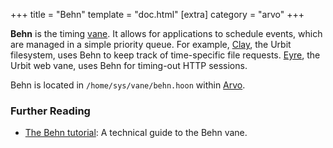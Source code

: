 +++
title = "Behn"
template = "doc.html"
[extra]
category = "arvo"
+++

**Behn** is the timing [vane](../filesystem). It allows for applications to schedule events, which are managed in a simple priority queue. For example, [Clay](../clay), the Urbit filesystem, uses Behn to keep track of time-specific file requests. [Eyre](../eyre), the Urbit web vane, uses Behn for timing-out HTTP sessions.

Behn is located in `/home/sys/vane/behn.hoon` within [Arvo](../arvo).

### Further Reading

- [The Behn tutorial](/docs/arvo/behn/behn): A technical guide to the Behn vane.
